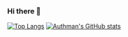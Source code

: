 ### Hi there 👋

<!--
**aliyuthman/aliyuthman** is a ✨ _special_ ✨ repository because its `README.md` (this file) appears on your GitHub profile.

Here are some ideas to get you started:

- 🔭 I’m currently working on ...
- 🌱 I’m currently learning ...
- 👯 I’m looking to collaborate on ...
- 🤔 I’m looking for help with ...
- 💬 Ask me about ...
- 📫 How to reach me: ...
- 😄 Pronouns: ...
- ⚡ Fun fact: ...
-->

[![Top Langs](https://github-readme-stats.vercel.app/api/top-langs/?username=aliyuthman&hide=python,powershell,batchfile)](https://github.com/anuraghazra/github-readme-stats)
[![Authman's GitHub stats](https://github-readme-stats.vercel.app/api?username=aliyuthman&count_private=true&theme=dark)](https://github.com/aliyuthman/github-readme-stats)

